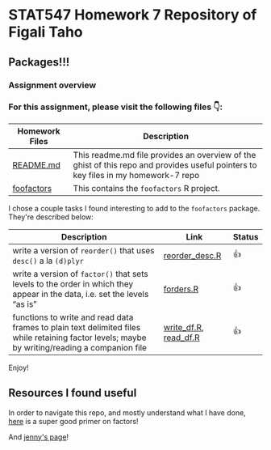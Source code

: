 # STAT547 Homework 7 Repository of Figali Taho 

## Packages!!!

### Assignment overview

### For this assignment, please visit the following files :point_down::

|   **Homework Files**   | **Description** |
|----------------|------------|
|[README.md](https://github.com/STAT545-UBC-students/hw07-figalit/blob/master/README.md)|This readme.md file provides an overview of the ghist of this repo and provides useful pointers to key files in my homework-7 repo |
|[foofactors](https://github.com/STAT545-UBC-students/hw07-figalit/blob/master/foofactors)| This contains the `foofactors` R project.  |

I chose a couple tasks I found interesting to add to the `foofactors` package. They're described below:

| **Description**  | **Link** | **Status** |
|------------------|----------|------------|
| write a version of `reorder()` that uses `desc()` a la `(d)plyr` | [reorder_desc.R](https://github.com/STAT545-UBC-students/hw07-figalit/blob/master/foofactors/R/reorder_desc.R) | 👍 |
| write a version of `factor()` that sets levels to the order in which they appear in the data, i.e. set the levels “as is” | [forders.R](https://github.com/STAT545-UBC-students/hw07-figalit/blob/master/foofactors/R/forders.R) | 👍 |
| functions to write and read data frames to plain text delimited files while retaining factor levels; maybe by writing/reading a companion file | [write_df.R](https://github.com/STAT545-UBC-students/hw07-figalit/blob/master/foofactors/R/write_df.R), [read_df.R](https://github.com/STAT545-UBC-students/hw07-figalit/blob/master/foofactors/R/read_df.R) | 👍 |

Enjoy!

## Resources I found useful


In order to navigate this repo, and mostly understand what I have done, [here](https://www.stat.berkeley.edu/~s133/factors.html) is a super good primer on factors!

And [jenny's page](https://www.stat.ubc.ca/~jenny/STAT545A/block05_getNumbersOut.html#saverds-and-readrds)!
